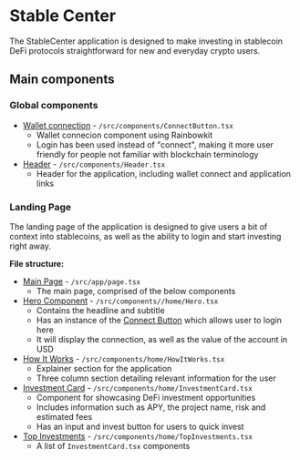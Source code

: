 # Stable Center

The StableCenter application is designed to make investing in stablecoin DeFi protocols straightforward for new and everyday crypto users. 



## Main components

### Global components

- [Wallet connection](/src/components/ConnectButton.tsx) - `/src/components/ConnectButton.tsx`
    - Wallet connecion component using Rainbowkit
    - Login has been used instead of "connect", making it more user friendly for people not familiar with blockchain terminology
- [Header](/src/components/Header.tsx) - `/src/components/Header.tsx`
    - Header for the application, including wallet connect and application links

### Landing Page

The landing page of the application is designed to give users a bit of context into stablecoins, as well as the ability to login and start investing right away. 

**File structure:**

- [Main Page](/src/app/page.tsx) - `/src/app/page.tsx` 
    - The main page, comprised of the below components
- [Hero Component](/src/components//home/Hero.tsx) - `/src/components//home/Hero.tsx`
    - Contains the headline and subtitle
    - Has an instance of the [Connect Button](/src/components/ConnectButton.tsx) which allows user to login here
    - It will display the connection, as well as the value of the account in USD
- [How It Works](/src/components/home/HowItWorks.tsx) - `/src/components/home/HowItWorks.tsx`
    - Explainer section for the application
    - Three column section detailing relevant information for the user
- [Investment Card](/src/components/home/InvestmentCard.tsx) - `/src/components/home/InvestmentCard.tsx`
    - Component for showcasing DeFi investment opportunities
    - Includes information such as APY, the project name, risk and estimated fees
    - Has an input and invest button for users to quick invest
- [Top Investments](/src/components/home/TopInvestments.tsx) - `/src/components/home/TopInvestments.tsx`
    - A list of `InvestmentCard.tsx` components
